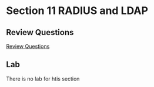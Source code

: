 # Section 11 RADIUS and LDAP


## Review Questions

[Review Questions](lab11-radius-and-ldap.md)


## Lab

There is no lab for htis section


